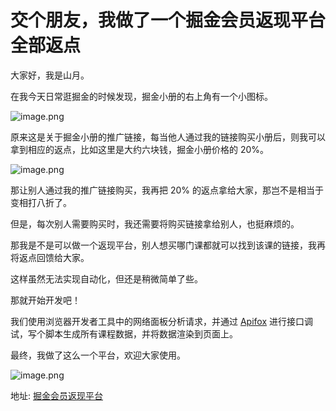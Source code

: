 # 交个朋友，我做了一个掘金会员返现平台全部返点

大家好，我是山月。

在我今天日常逛掘金的时候发现，掘金小册的右上角有一个小图标。

![image.png](https://p9-juejin.byteimg.com/tos-cn-i-k3u1fbpfcp/f6b51e59b3e2420fbb34430dcca6dd7d~tplv-k3u1fbpfcp-watermark.image?)

原来这是关于掘金小册的推广链接，每当他人通过我的链接购买小册后，则我可以拿到相应的返点，比如这里是大约六块钱，掘金小册价格的 20%。

![image.png](https://p6-juejin.byteimg.com/tos-cn-i-k3u1fbpfcp/f4d1e838c63440c882f06027da630a58~tplv-k3u1fbpfcp-watermark.image?)

那让别人通过我的推广链接购买，我再把 20% 的返点拿给大家，那岂不是相当于变相打八折了。

但是，每次别人需要购买时，我还需要将购买链接拿给别人，也挺麻烦的。

那我是不是可以做一个返现平台，别人想买哪门课都就可以找到该课的链接，我再将返点回馈给大家。

这样虽然无法实现自动化，但还是稍微简单了些。

那就开始开发吧！

我们使用浏览器开发者工具中的网络面板分析请求，并通过 [Apifox](http://apifox.cn/a1shanyue) 进行接口调试，写个脚本生成所有课程数据，并将数据渲染到页面上。

最终，我做了这么一个平台，欢迎大家使用。

![image.png](https://p6-juejin.byteimg.com/tos-cn-i-k3u1fbpfcp/2596dc9cd08348418b3203d04dbafa60~tplv-k3u1fbpfcp-watermark.image?)

地址: [掘金会员返现平台](https://geek.shanyue.tech/juejin)